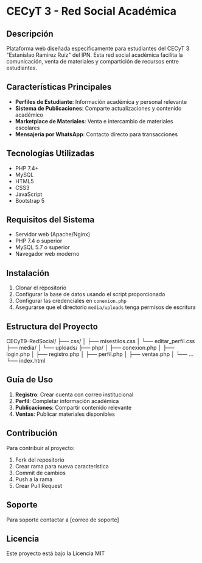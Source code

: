 # CECyT 3 - Red Social Académica

## Descripción
Plataforma web diseñada específicamente para estudiantes del CECyT 3 "Estanislao Ramirez Ruiz" del IPN. Esta red social académica facilita la comunicación, venta de materiales y compartición de recursos entre estudiantes.

## Características Principales
- **Perfiles de Estudiante**: Información académica y personal relevante
- **Sistema de Publicaciones**: Comparte actualizaciones y contenido académico
- **Marketplace de Materiales**: Venta e intercambio de materiales escolares
- **Mensajería por WhatsApp**: Contacto directo para transacciones

## Tecnologías Utilizadas
- PHP 7.4+
- MySQL
- HTML5
- CSS3
- JavaScript
- Bootstrap 5

## Requisitos del Sistema
- Servidor web (Apache/Nginx)
- PHP 7.4 o superior
- MySQL 5.7 o superior
- Navegador web moderno

## Instalación
1. Clonar el repositorio
2. Configurar la base de datos usando el script proporcionado
3. Configurar las credenciales en `conexion.php`
4. Asegurarse que el directorio `media/uploads` tenga permisos de escritura

## Estructura del Proyecto
CECyT9-RedSocial/
├── css/
│   ├── misestilos.css
│   └── editar_perfil.css
├── media/
│   └── uploads/
├── php/
│   ├── conexion.php
│   ├── login.php
│   ├── registro.php
│   ├── perfil.php
│   ├── ventas.php
│   └── ...
└── index.html

## Guía de Uso
1. **Registro**: Crear cuenta con correo institucional
2. **Perfil**: Completar información académica
3. **Publicaciones**: Compartir contenido relevante
4. **Ventas**: Publicar materiales disponibles

## Contribución
Para contribuir al proyecto:
1. Fork del repositorio
2. Crear rama para nueva característica
3. Commit de cambios
4. Push a la rama
5. Crear Pull Request

## Soporte
Para soporte contactar a [correo de soporte]

## Licencia
Este proyecto está bajo la Licencia MIT